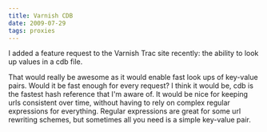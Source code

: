 ```yaml
---
title: Varnish CDB
date: 2009-07-29
tags: proxies
---
```

I added a feature request to the Varnish Trac site recently: the ability to look up values in a cdb file.

That would really be awesome as it would enable fast look ups of key-value pairs. Would it be fast enough for every request? I think it would be, cdb is the fastest hash reference that I'm aware of. It would be nice for keeping urls consistent over time, without having to rely on complex regular expressions for everything. Regular expressions are great for some url rewriting schemes, but sometimes all you need is a simple key-value pair.


